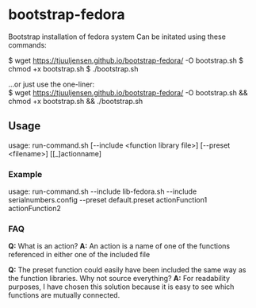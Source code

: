 # bootstrap-fedora
Bootstrap installation of fedora system
Can be initated using these commands:

$ wget https://tjuuljensen.github.io/bootstrap-fedora/ -O bootstrap.sh
$ chmod +x bootstrap.sh
$ ./bootstrap.sh

...or just use the one-liner:  
$ wget https://tjuuljensen.github.io/bootstrap-fedora/ -O bootstrap.sh && chmod +x bootstrap.sh && ./bootstrap.sh

## Usage
usage: run-command.sh [--include \<function library file>] [--preset \<filename>] [[_]actionname]

### Example
usage: run-command.sh  --include lib-fedora.sh --include serialnumbers.config --preset default.preset actionFunction1 actionFunction2

### FAQ
**Q:** What is an action?
**A:** An action is a name of one of the functions referenced in either one of the included file

**Q:** The preset function could easily have been included the same way as the function libraries. Why not source everything?
**A:** For readability purposes, I have chosen this solution because it is easy to see which functions are mutually connected.
